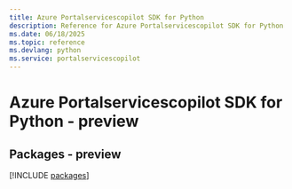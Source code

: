 ```yaml
---
title: Azure Portalservicescopilot SDK for Python
description: Reference for Azure Portalservicescopilot SDK for Python
ms.date: 06/18/2025
ms.topic: reference
ms.devlang: python
ms.service: portalservicescopilot
---
```

# Azure Portalservicescopilot SDK for Python - preview
## Packages - preview
[!INCLUDE [packages](portalservicescopilot-index.md)]